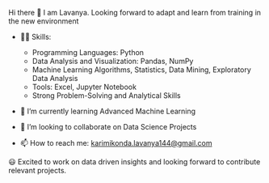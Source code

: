 Hi there 👋 I am Lavanya. Looking forward to adapt and learn from training in the new environment

- 👩‍💻 Skills:
    - Programming Languages: Python
    - Data Analysis and Visualization: Pandas, NumPy
    - Machine Learning Algorithms, Statistics, Data Mining, Exploratory Data Analysis 
    - Tools: Excel, Jupyter Notebook
    - Strong Problem-Solving and Analytical Skills

- 🔭 I’m currently learning Advanced Machine Learning
- 👯 I’m looking to collaborate on Data Science Projects
- 📫 How to reach me: karimikonda.lavanya144@gmail.com

😃 Excited to work on data driven insights and looking forward to contribute relevant projects.
